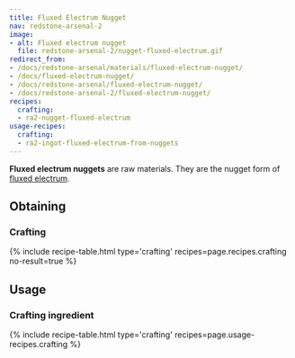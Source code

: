 ```yaml
---
title: Fluxed Electrum Nugget
nav: redstone-arsenal-2
image:
- alt: Fluxed electrum nugget
  file: redstone-arsenal-2/nugget-fluxed-electrum.gif
redirect_from:
- /docs/redstone-arsenal/materials/fluxed-electrum-nugget/
- /docs/fluxed-electrum-nugget/
- /docs/redstone-arsenal/fluxed-electrum-nugget/
- /docs/redstone-arsenal-2/fluxed-electrum-nugget/
recipes:
  crafting:
  - ra2-nugget-fluxed-electrum
usage-recipes:
  crafting:
  - ra2-ingot-fluxed-electrum-from-nuggets
---
```


**Fluxed electrum nuggets** are raw materials. They are the nugget form of
[fluxed electrum](/docs/1.12/redstone-arsenal-2/fluxed-electrum-ingot/).


Obtaining
---------

### Crafting
{% include recipe-table.html type='crafting' recipes=page.recipes.crafting no-result=true %}


Usage
-----

### Crafting ingredient
{% include recipe-table.html type='crafting' recipes=page.usage-recipes.crafting %}
